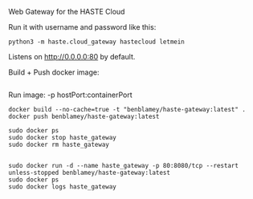 Web Gateway for the HASTE Cloud

Run it with username and password like this:
```
python3 -m haste.cloud_gateway hastecloud letmein
```

Listens on http://0.0.0.0:80 by default.


Build + Push docker image:
```
```


Run image:
-p hostPort:containerPort
```
docker build --no-cache=true -t "benblamey/haste-gateway:latest" .
docker push benblamey/haste-gateway:latest

sudo docker ps
sudo docker stop haste_gateway
sudo docker rm haste_gateway


sudo docker run -d --name haste_gateway -p 80:8080/tcp --restart unless-stopped benblamey/haste-gateway:latest
sudo docker ps
sudo docker logs haste_gateway

```


